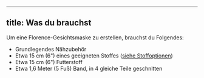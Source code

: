 ***

## title: Was du brauchst

Um eine Florence-Gesichtsmaske zu erstellen, brauchst du Folgendes:

*   Grundlegendes Nähzubehör
*   Etwa 15 cm (6") eines geeigneten Stoffes ([siehe Stoffoptionen](/docs/patterns/florence/fabric/))
*   Etwa 15 cm (6") Futterstoff
*   Etwa 1,6 Meter (5 Fuß) Band, in 4 gleiche Teile geschnitten
